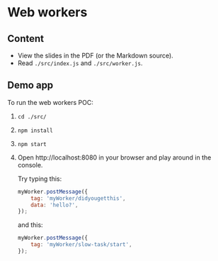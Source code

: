 # Web workers

## Content

* View the slides in the PDF (or the Markdown source).
* Read `./src/index.js` and `./src/worker.js`.

## Demo app

To run the web workers POC:

1.  `cd ./src/`
2.  `npm install`
3.  `npm start`
4.  Open http://localhost:8080 in your browser and play around in the console.

    Try typing this:

    ```js
    myWorker.postMessage({
        tag: 'myWorker/didyougetthis',
        data: 'hello?',
    });
    ```

    and this:

    ```js
    myWorker.postMessage({
        tag: 'myWorker/slow-task/start',
    });
    ```
